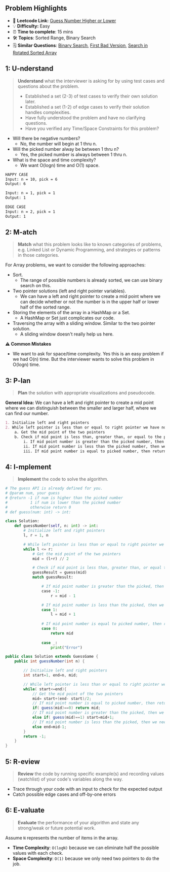 ## Problem Highlights

* 🔗 **Leetcode Link:** [Guess Number Higher or Lower](https://leetcode.com/problems/guess-number-higher-or-lower/)
* 💡 **Difficulty:** Easy
* ⏰ **Time to complete**: 15 mins
* 🛠️ **Topics**: Sorted Range, Binary Search 
* 🗒️ **Similar Questions**: [Binary Search](https://leetcode.com/problems/binary-search/), [First Bad Version](https://leetcode.com/problems/first-bad-version/), [Search in Rotated Sorted Array](https://leetcode.com/problems/search-in-rotated-sorted-array/)
    
## 1: U-nderstand
 
> **Understand** what the interviewer is asking for by using test cases and questions about the problem.
> 
> - Established a set (2-3) of test cases to verify their own solution later.
> - Established a set (1-2) of edge cases to verify their solution handles complexities.
> - Have fully understood the problem and have no clarifying questions.
> - Have you verified any Time/Space Constraints for this problem?

- Will there be negative numbers?
    - No, the number will begin at 1 thru n.
- Will the picked number alway be between 1 thru n?
    - Yes, the picked number is always between 1 thru n.
- What is the space and time complexity?
    - We want O(logn) time and O(1) space. 

```markdown
HAPPY CASE
Input: n = 10, pick = 6
Output: 6

Input: n = 1, pick = 1
Output: 1

EDGE CASE
Input: n = 2, pick = 1
Output: 1
```   
    
## 2: M-atch

<!-- See https://docs.google.com/document/d/1hYT1hoOJ6pFIt8A5q-PIZmYP7pB4WqlzyUJgFx9x2mY/edit#heading=h.ya2de4n4zsds for list of algorithms based on question type-->

> **Match** what this problem looks like to known categories of problems, e.g. Linked List or Dynamic Programming, and strategies or patterns in those categories.

For Array problems, we want to consider the following approaches:

- Sort. 
    - The range of possible numbers is already sorted, we can use binary search on this.
- Two pointer solutions (left and right pointer variables). 
    - We can have a left and right pointer to create a mid point where we can decide whether or not the number is in the upper half or lower half of the sorted range. 
- Storing the elements of the array in a HashMap or a Set. 
    - A HashMap or Set just complicates our code.
- Traversing the array with a sliding window. Similar to the two pointer solution. 
    - A sliding window doesn't really help us here.

**⚠️ Common Mistakes**

* We want to ask for space/time complexity. Yes this is an easy problem if we had O(n) time. But the interviewer wants to solve this problem in O(logn) time.


## 3: P-lan

> **Plan** the solution with appropriate visualizations and pseudocode.

**General Idea:** We can have a left and right pointer to create a mid point where we can distinguish between the smaller and larger half, where we can find our number. 


```markdown
1. Initialize left and right pointers
2. While left pointer is less than or equal to right pointer we have not exhausted the possible numbers
    a. Get the mid point of the two pointers 
    b. Check if mid point is less than, greater than, or equal to the picked number.
        i. If mid point number is greater than the picked number, then we need to check the smaller half for the picked number. Set the right pointer to mid pointer - 1
        ii. If mid point number is less than the picked number, then we need to check the larger half for the picked number. Set the left pointer to mid pointer + 1
        iii. If mid point number is equal to picked number, then return the picked number 
```

## 4: I-mplement

> **Implement** the code to solve the algorithm.

```python
# The guess API is already defined for you.
# @param num, your guess
# @return -1 if num is higher than the picked number
#          1 if num is lower than the picked number
#          otherwise return 0
# def guess(num: int) -> int:

class Solution:
    def guessNumber(self, n: int) -> int:
        # Initialize left and right pointers
        l, r = 1, n

        # While left pointer is less than or equal to right pointer we have not exhausted the possible numbers
        while l <= r:
            # Get the mid point of the two pointers 
            mid = (l+r) // 2

            # Check if mid point is less than, greater than, or equal to the picked number.
            guessResult = guess(mid)
            match guessResult:

                # If mid point number is greater than the picked, then we need to check the smaller half for the picked number. Set the right pointer to mid pointer - 1
                case -1:
                    r = mid - 1

                # If mid point number is less than the picked, then we need to check the larger half for the picked number. Set the left pointer to mid pointer + 1
                case 1:
                    l = mid + 1
                
                # If mid point number is equal to picked number, then return the picked number
                case 0:
                    return mid
                    
                case _:
                    print("Error")
```
```java
public class Solution extends GuessGame {
    public int guessNumber(int n) {

        // Initialize left and right pointers
        int start=1, end=n, mid;

        // While left pointer is less than or equal to right pointer we have not exhausted the possible numbers
        while( start<=end){
            // Get the mid point of the two pointers
            mid= start+(end- start)/2;
            // If mid point number is equal to picked number, then return the picked number
            if( guess(mid)==0) return mid;
            // If mid point number is greater than the picked, then we need to check the smaller half for the picked number. Set the right pointer to mid pointer - 1
            else if( guess(mid)==1) start=mid+1;
            // If mid point number is less than the picked, then we need to check the larger half for the picked number. Set the left pointer to mid pointer + 1
            else end=mid-1; 
        }
        return -1;
    }
}
```
    
## 5: R-eview

> **Review** the code by running specific example(s) and recording values (watchlist) of your code's variables along the way.

- Trace through your code with an input to check for the expected output
- Catch possible edge cases and off-by-one errors

## 6: E-valuate

> **Evaluate** the performance of your algorithm and state any strong/weak or future potential work.

Assume `N` represents the number of items in the array.

* **Time Complexity**: `O(logN)` because we can eliminate half the possible values with each check.
* **Space Complexity**: `O(1)` because we only need two pointers to do the job.